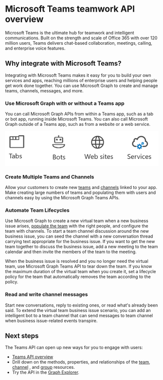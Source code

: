 # Microsoft Teams teamwork API overview

Microsoft Teams is the ultimate hub for teamwork and intelligent communications. Built on the strength and scale of Office 365 with over 120 million users, Teams delivers chat-based collaboration, meetings, calling, and enterprise voice features.

## Why integrate with Microsoft Teams?

Integrating with Microsoft Teams makes it easy for you to build your own services and apps, reaching millions of enterprise users and helping people get work done together.  You can use Microsoft Graph to create and manage teams, channels, messages, and more.

### Use Microsoft Graph with or without a Teams app
You can call Microsoft Graph APIs from within a Teams app, such as a tab or bot app, running inside Microsoft Teams. You can also call Microsoft Graph outside of a Teams app, such as from a website or a web service.

![Call Teams API from Tabs, Bots, Web sites, and Services](images/Teams_GraphAPIUsage.png)

### Create Multiple Teams and Channels

Allow your customers to create new [teams](../api-reference/beta/resources/team) and [channels](../api-reference/beta/resources/channel) linked to your app. Make creating large numbers of teams and populating them with users and channels easy by using the Microsoft Graph Teams APIs.

### Automate Team Lifecycles

Use Microsoft Graph to create a new virtual team when a new business issue arises, [populate the team](../api-reference/v1.0/api/group_post_members) with the right people, and configure the team with channels. To start a team channel discussion around the new business issue, you can seed the channel with a new conversation thread carrying text appropriate for the business issue. If you want to get the new team together to discuss the business issue, add a new meeting to the team calendar and then invite the members of the team to the meeting.

When the business issue is resolved and you no longer need the virtual team, use Microsoft Graph Teams API to tear down the team. If you know the maximum duration of the virtual team when you create it, set a lifecycle policy for the team that automatically removes the team according to the policy.

### Read and write channel messages

Start new conversations, reply to existing ones, or read what's already been said. To extend the virtual team business issue scenario, you can add an intelligent bot to a team channel that can send messages to team channel when business issue-related events transpire.

## Next steps

The Teams API can open up new ways for you to engage with users:

- [Teams API overview](../api-reference/beta/resources/teams_api_overview)
- Drill down on the methods, properties, and relationships of the [team](../api-reference/beta/resources/team), [channel](../api-reference/beta/resources/channel) , and [group](.../api-reference/v1.0/resources/group) resources.
- Try the API in the [Graph Explorer](https://developer.microsoft.com/en-us/graph/graph-explorer).

